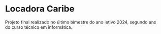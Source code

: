 # Locadora Caribe
 Projeto final realizado no último bimestre do ano letivo 2024, segundo ano do curso técnico em informática.
